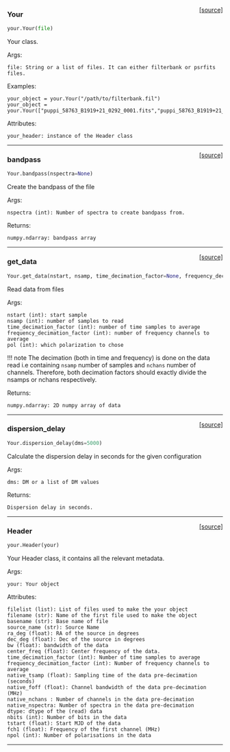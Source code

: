 <span style="float:right;">[[source]](https://github.com/thepetabyteproject/your/blob/master/your/your.py#L17)</span>

### Your


```python
your.Your(file)
```


Your class.

Args: 

    file: String or a list of files. It can either filterbank or psrfits files.

Examples: 

    your_object = your.Your("/path/to/filterbank.fil")
    your_object = your.Your(["puppi_58763_B1919+21_0292_0001.fits","puppi_58763_B1919+21_0292_0002.fits"]

Attributes: 

    your_header: instance of the Header class


----

<span style="float:right;">[[source]](https://github.com/thepetabyteproject/your/blob/master/your/your.py#L130)</span>

### bandpass


```python
Your.bandpass(nspectra=None)
```


Create the bandpass of the file

Args: 

    nspectra (int): Number of spectra to create bandpass from.

Returns: 

    numpy.ndarray: bandpass array


----

<span style="float:right;">[[source]](https://github.com/thepetabyteproject/your/blob/master/your/your.py#L158)</span>

### get_data


```python
Your.get_data(nstart, nsamp, time_decimation_factor=None, frequency_decimation_factor=None, pol=0)
```


Read data from files

Args: 

    nstart (int): start sample
    nsamp (int): number of samples to read
    time_decimation_factor (int): number of time samples to average
    frequency_decimation_factor (int): number of frequency channels to average
    pol (int): which polarization to chose

!!! note
    The decimation (both in time and frequency) is done on the data read i.e containing `nsamp` number of samples
    and `nchans` number of channels. Therefore, both decimation factors should exactly divide the
    nsamps or nchans respectively.

Returns: 

    numpy.ndarray: 2D numpy array of data


----

<span style="float:right;">[[source]](https://github.com/thepetabyteproject/your/blob/master/your/your.py#L267)</span>

### dispersion_delay


```python
Your.dispersion_delay(dms=5000)
```


Calculate the dispersion delay in seconds for the given configuration

Args: 

    dms: DM or a list of DM values

Returns: 

    Dispersion delay in seconds.


----

<span style="float:right;">[[source]](https://github.com/thepetabyteproject/your/blob/master/your/your.py#L285)</span>

### Header


```python
your.Header(your)
```


Your Header class, it contains all the relevant metadata.

Args: 

    your: Your object

Attributes: 

    filelist (list): List of files used to make the your object
    filename (str): Name of the first file used to make the object
    basename (str): Base name of file
    source_name (str): Source Name
    ra_deg (float): RA of the source in degrees
    dec_deg (float): Dec of the source in degrees
    bw (float): bandwidth of the data
    center_freq (float): Center frequency of the data.
    time_decimation_factor (int): Number of time samples to average
    frequency_decimation_factor (int): Number of frequency channels to average
    native_tsamp (float): Sampling time of the data pre-decimation (seconds)
    native_foff (float): Channel bandwidth of the data pre-decimation (MHz)
    native_nchans : Number of channels in the data pre-decimation
    native_nspectra: Number of spectra in the data pre-decimation
    dtype: dtype of the (read) data
    nbits (int): Number of bits in the data
    tstart (float): Start MJD of the data
    fch1 (float): Frequency of the first channel (MHz)
    npol (int): Number of polarisations in the data


----


